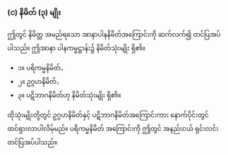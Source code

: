 ### (င) နိမိတ် (၃) မျိုး

ဤတွင် နိမိတ္တ အမည်ရသော အာနာပါနနိမိတ်အကြောင်းကို ဆက်လက်၍ တင်ပြအပ်ပါသည်။ 
ဤအာနာ ပါနကမ္မဋ္ဌာန်း၌ နိမိတ်သုံးမျိုး ရှိ၏။

- ၁။ ပရိကမ္မနိမိတ်，
- ၂။ ဥဂ္ဂဟနိမိတ်，
- ၃။ ပဋိဘာဂနိမိတ်ဟု နိမိတ်သုံးမျိုး ရှိ၏။

ထိုသုံးမျိုးတို့တွင် ဥဂ္ဂဟနိမိတ်နှင့် ပဋိဘာဂနိမိတ်အကြောင်းကား နောက်ပိုင်းတွင် ထင်ရှားလာပါလိမ့်မည်။
ပရိကမ္မနိမိတ် အကြောင်းကို ဤတွင် အနည်းငယ် ရှင်းလင်းတင်ပြအပ်ပါသည်။